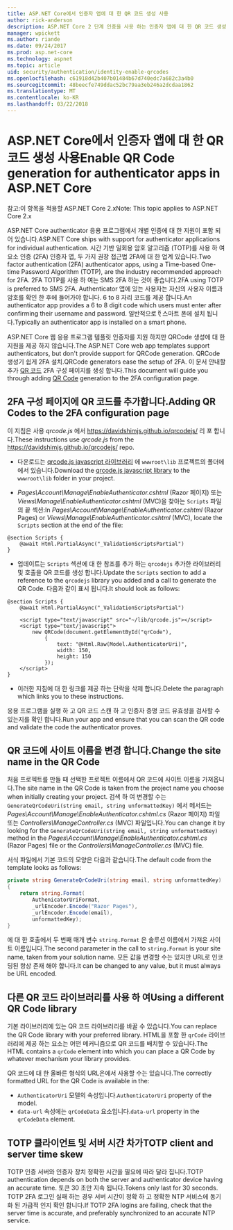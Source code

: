 ```yaml
---
title: ASP.NET Core에서 인증자 앱에 대 한 QR 코드 생성 사용
author: rick-anderson
description: ASP.NET Core 2 단계 인증을 사용 하는 인증자 앱에 대 한 QR 코드 생성을 활성화 하는 방법을 알아봅니다.
manager: wpickett
ms.author: riande
ms.date: 09/24/2017
ms.prod: asp.net-core
ms.technology: aspnet
ms.topic: article
uid: security/authentication/identity-enable-qrcodes
ms.openlocfilehash: c61918d42b407b01484b67d740edc7a682c3a4b0
ms.sourcegitcommit: 48beecfe749ddac52bc79aa3eb246a2dcdaa1862
ms.translationtype: MT
ms.contentlocale: ko-KR
ms.lasthandoff: 03/22/2018
---
```

# <a name="enable-qr-code-generation-for-authenticator-apps-in-aspnet-core"></a><span data-ttu-id="e32ec-103">ASP.NET Core에서 인증자 앱에 대 한 QR 코드 생성 사용</span><span class="sxs-lookup"><span data-stu-id="e32ec-103">Enable QR Code generation for authenticator apps in ASP.NET Core</span></span>

<span data-ttu-id="e32ec-104">참고:이 항목을 적용할 ASP.NET Core 2.x</span><span class="sxs-lookup"><span data-stu-id="e32ec-104">Note: This topic applies to ASP.NET Core 2.x</span></span>

<span data-ttu-id="e32ec-105">ASP.NET Core authenticator 응용 프로그램에서 개별 인증에 대 한 지원이 포함 되어 있습니다.</span><span class="sxs-lookup"><span data-stu-id="e32ec-105">ASP.NET Core ships with support for authenticator applications for individual authentication.</span></span> <span data-ttu-id="e32ec-106">시간 기반 일회용 암호 알고리즘 (TOTP)를 사용 하 여 요소 인증 (2FA) 인증자 앱, 두 가지 권장 접근법 2FA에 대 한 업계 있습니다.</span><span class="sxs-lookup"><span data-stu-id="e32ec-106">Two factor authentication (2FA) authenticator apps, using a Time-based One-time Password Algorithm (TOTP), are the industry recommended approach for 2FA.</span></span> <span data-ttu-id="e32ec-107">2FA TOTP를 사용 하 여는 SMS 2FA 하는 것이 좋습니다.</span><span class="sxs-lookup"><span data-stu-id="e32ec-107">2FA using TOTP is preferred to SMS 2FA.</span></span> <span data-ttu-id="e32ec-108">Authenticator 앱에 있는 사용자는 자신의 사용자 이름과 암호를 확인 한 후에 들어가야 합니다. 6 to 8 자리 코드를 제공 합니다.</span><span class="sxs-lookup"><span data-stu-id="e32ec-108">An authenticator app provides a 6 to 8 digit code which users must enter after confirming their username and password.</span></span> <span data-ttu-id="e32ec-109">일반적으로 ऍ 스마트 폰에 설치 됩니다.</span><span class="sxs-lookup"><span data-stu-id="e32ec-109">Typically an authenticator app is installed on a smart phone.</span></span>

<span data-ttu-id="e32ec-110">ASP.NET Core 웹 응용 프로그램 템플릿 인증자를 지원 하지만 QRCode 생성에 대 한 지원을 제공 하지 않습니다.</span><span class="sxs-lookup"><span data-stu-id="e32ec-110">The ASP.NET Core web app templates support authenticators, but don't provide support for QRCode generation.</span></span> <span data-ttu-id="e32ec-111">QRCode 생성기 쉽게 2FA 설치.</span><span class="sxs-lookup"><span data-stu-id="e32ec-111">QRCode generators ease the setup of 2FA.</span></span> <span data-ttu-id="e32ec-112">이 문서 안내할 추가 [QR 코드](https://wikipedia.org/wiki/QR_code) 2FA 구성 페이지를 생성 합니다.</span><span class="sxs-lookup"><span data-stu-id="e32ec-112">This document will guide you through adding [QR Code](https://wikipedia.org/wiki/QR_code) generation to the 2FA configuration page.</span></span>

## <a name="adding-qr-codes-to-the-2fa-configuration-page"></a><span data-ttu-id="e32ec-113">2FA 구성 페이지에 QR 코드를 추가합니다.</span><span class="sxs-lookup"><span data-stu-id="e32ec-113">Adding QR Codes to the 2FA configuration page</span></span>

<span data-ttu-id="e32ec-114">이 지침은 사용 *qrcode.js* 에서 https://davidshimjs.github.io/qrcodejs/ 리 포 합니다.</span><span class="sxs-lookup"><span data-stu-id="e32ec-114">These instructions use *qrcode.js* from the https://davidshimjs.github.io/qrcodejs/ repo.</span></span>

* <span data-ttu-id="e32ec-115">다운로드는 [qrcode.js javascript 라이브러리](https://davidshimjs.github.io/qrcodejs/) 에 `wwwroot\lib` 프로젝트의 폴더에에서 있습니다.</span><span class="sxs-lookup"><span data-stu-id="e32ec-115">Download the [qrcode.js javascript library](https://davidshimjs.github.io/qrcodejs/) to the `wwwroot\lib` folder in your project.</span></span>

* <span data-ttu-id="e32ec-116">*Pages\Account\Manage\EnableAuthenticator.cshtml* (Razor 페이지) 또는 *Views\Manage\EnableAuthenticator.cshtml* (MVC)을 찾아는 `Scripts` 파일의 끝 섹션:</span><span class="sxs-lookup"><span data-stu-id="e32ec-116">In *Pages\Account\Manage\EnableAuthenticator.cshtml* (Razor Pages) or *Views\Manage\EnableAuthenticator.cshtml* (MVC), locate the `Scripts` section at the end of the file:</span></span>

```cshtml
@section Scripts {
    @await Html.PartialAsync("_ValidationScriptsPartial")
}
```

* <span data-ttu-id="e32ec-117">업데이트는 `Scripts` 섹션에 대 한 참조를 추가 하는 `qrcodejs` 추가한 라이브러리 및 호출을 QR 코드를 생성 합니다.</span><span class="sxs-lookup"><span data-stu-id="e32ec-117">Update the `Scripts` section to add a reference to the `qrcodejs` library you added and a call to generate the QR Code.</span></span> <span data-ttu-id="e32ec-118">다음과 같이 표시 됩니다.</span><span class="sxs-lookup"><span data-stu-id="e32ec-118">It should look as follows:</span></span>

```cshtml
@section Scripts {
    @await Html.PartialAsync("_ValidationScriptsPartial")

    <script type="text/javascript" src="~/lib/qrcode.js"></script>
    <script type="text/javascript">
        new QRCode(document.getElementById("qrCode"),
            {
                text: "@Html.Raw(Model.AuthenticatorUri)",
                width: 150,
                height: 150
            });
    </script>
}
```

* <span data-ttu-id="e32ec-119">이러한 지침에 대 한 링크를 제공 하는 단락을 삭제 합니다.</span><span class="sxs-lookup"><span data-stu-id="e32ec-119">Delete the paragraph which links you to these instructions.</span></span>

<span data-ttu-id="e32ec-120">응용 프로그램을 실행 하 고 QR 코드 스캔 하 고 인증자 증명 코드 유효성을 검사할 수 있는지를 확인 합니다.</span><span class="sxs-lookup"><span data-stu-id="e32ec-120">Run your app and ensure that you can scan the QR code and validate the code the authenticator proves.</span></span>

## <a name="change-the-site-name-in-the-qr-code"></a><span data-ttu-id="e32ec-121">QR 코드에 사이트 이름을 변경 합니다.</span><span class="sxs-lookup"><span data-stu-id="e32ec-121">Change the site name in the QR Code</span></span>

<span data-ttu-id="e32ec-122">처음 프로젝트를 만들 때 선택한 프로젝트 이름에서 QR 코드에 사이트 이름을 가져옵니다.</span><span class="sxs-lookup"><span data-stu-id="e32ec-122">The site name in the QR Code is taken from the project name you choose when initially creating your project.</span></span> <span data-ttu-id="e32ec-123">검색 하 여 변경할 수는 `GenerateQrCodeUri(string email, string unformattedKey)` 에서 메서드는 *Pages\Account\Manage\EnableAuthenticator.cshtml.cs* (Razor 페이지) 파일 또는 *Controllers\ManageController.cs* (MVC) 파일입니다.</span><span class="sxs-lookup"><span data-stu-id="e32ec-123">You can change it by looking for the `GenerateQrCodeUri(string email, string unformattedKey)` method in the *Pages\Account\Manage\EnableAuthenticator.cshtml.cs* (Razor Pages) file or the *Controllers\ManageController.cs* (MVC) file.</span></span> 

<span data-ttu-id="e32ec-124">서식 파일에서 기본 코드의 모양은 다음과 같습니다.</span><span class="sxs-lookup"><span data-stu-id="e32ec-124">The default code from the template looks as follows:</span></span>

```c#
private string GenerateQrCodeUri(string email, string unformattedKey)
{
    return string.Format(
        AuthenicatorUriFormat,
        _urlEncoder.Encode("Razor Pages"),
        _urlEncoder.Encode(email),
        unformattedKey);
}
```

<span data-ttu-id="e32ec-125">에 대 한 호출에서 두 번째 매개 변수 `string.Format` 은 솔루션 이름에서 가져온 사이트 이름입니다.</span><span class="sxs-lookup"><span data-stu-id="e32ec-125">The second parameter in the call to `string.Format` is your site name, taken from your solution name.</span></span> <span data-ttu-id="e32ec-126">모든 값을 변경할 수는 있지만 URL로 인코딩된 항상 존재 해야 합니다.</span><span class="sxs-lookup"><span data-stu-id="e32ec-126">It can be changed to any value, but it must always be URL encoded.</span></span>

## <a name="using-a-different-qr-code-library"></a><span data-ttu-id="e32ec-127">다른 QR 코드 라이브러리를 사용 하 여</span><span class="sxs-lookup"><span data-stu-id="e32ec-127">Using a different QR Code library</span></span>

<span data-ttu-id="e32ec-128">기본 라이브러리에 있는 QR 코드 라이브러리를 바꿀 수 있습니다.</span><span class="sxs-lookup"><span data-stu-id="e32ec-128">You can replace the QR Code library with your preferred library.</span></span> <span data-ttu-id="e32ec-129">HTML을 포함 한 `qrCode` 라이브러리에 제공 하는 요소는 어떤 메커니즘으로 QR 코드를 배치할 수 있습니다.</span><span class="sxs-lookup"><span data-stu-id="e32ec-129">The HTML contains a `qrCode` element into which you can place a QR Code by whatever mechanism your library provides.</span></span>

<span data-ttu-id="e32ec-130">QR 코드에 대 한 올바른 형식의 URL은에서 사용할 수는 있습니다.</span><span class="sxs-lookup"><span data-stu-id="e32ec-130">The correctly formatted URL for the QR Code is available in the:</span></span>

* <span data-ttu-id="e32ec-131">`AuthenticatorUri` 모델의 속성입니다.</span><span class="sxs-lookup"><span data-stu-id="e32ec-131">`AuthenticatorUri` property of the model.</span></span>
* <span data-ttu-id="e32ec-132">`data-url` 속성에는 `qrCodeData` 요소입니다.</span><span class="sxs-lookup"><span data-stu-id="e32ec-132">`data-url` property in the `qrCodeData` element.</span></span> 

## <a name="totp-client-and-server-time-skew"></a><span data-ttu-id="e32ec-133">TOTP 클라이언트 및 서버 시간 차가</span><span class="sxs-lookup"><span data-stu-id="e32ec-133">TOTP client and server time skew</span></span>

<span data-ttu-id="e32ec-134">TOTP 인증 서버와 인증자 장치 정확한 시간을 필요에 따라 달라 집니다.</span><span class="sxs-lookup"><span data-stu-id="e32ec-134">TOTP authentication depends on both the server and authenticator device having an accurate time.</span></span> <span data-ttu-id="e32ec-135">토큰 30 초만 지속 됩니다.</span><span class="sxs-lookup"><span data-stu-id="e32ec-135">Tokens only last for 30 seconds.</span></span> <span data-ttu-id="e32ec-136">TOTP 2FA 로그인 실패 하는 경우 서버 시간이 정확 하 고 정확한 NTP 서비스에 동기화 된 가급적 인지 확인 합니다.</span><span class="sxs-lookup"><span data-stu-id="e32ec-136">If TOTP 2FA logins are failing, check that the server time is accurate, and preferably synchronized to an accurate NTP service.</span></span>
